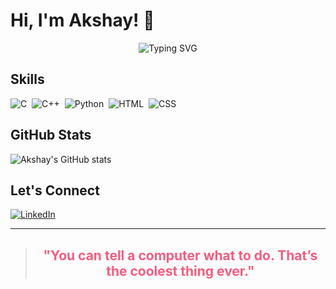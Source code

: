 # Hi, I'm Akshay! 👋

<p align="center">
  <img src="https://readme-typing-svg.herokuapp.com?font=Fira+Code&size=25&duration=3000&pause=1000&color=36BCF7&center=true&vCenter=true&width=600&lines=Code.+Create.+Collaborate.;Open+Source+Explorer;Tech+Enthusiast;Programming+my+thoughts" alt="Typing SVG" />
</p>



## Skills

![C](https://img.shields.io/badge/-C-05122A?style=flat&logo=c&logoColor=A8B9CC)&nbsp;
![C++](https://img.shields.io/badge/-C++-05122A?style=flat&logo=c%2B%2B&logoColor=00599C)&nbsp;
![Python](https://img.shields.io/badge/-Python-05122A?style=flat&logo=python)&nbsp;
![HTML](https://img.shields.io/badge/-HTML-05122A?style=flat&logo=html5)&nbsp;
![CSS](https://img.shields.io/badge/-CSS-05122A?style=flat&logo=css3&logoColor=1572B6)&nbsp;

## GitHub Stats

![Akshay's GitHub stats](https://github-readme-stats.vercel.app/api?username=akshaymina&show_icons=true&hide=prs&hide_title=true&include_all_commits=true&count_private=true&theme=radical)

## Let's Connect

[![LinkedIn](https://img.shields.io/badge/-LinkedIn-0077B5?style=flat&logo=linkedin&logoColor=white)](https://www.linkedin.com/in/akm47/)

---

<div align="center">
  <blockquote>
    <h2 style="color:#F75C7E;">"You can tell a computer what to do. That’s the coolest thing ever."</h2>
  </blockquote>
</div>
